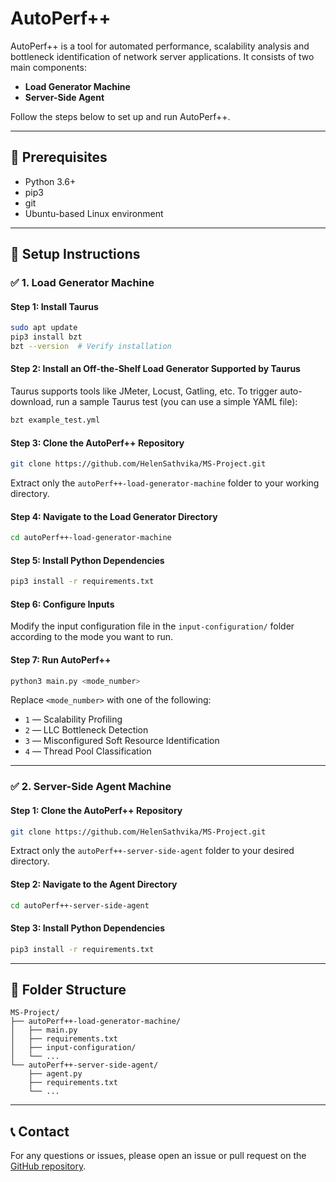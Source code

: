 # AutoPerf++

AutoPerf++ is a tool for automated performance, scalability analysis and bottleneck identification of network server applications. It consists of two main components:

- **Load Generator Machine**
- **Server-Side Agent**

Follow the steps below to set up and run AutoPerf++.

---

## 🔧 Prerequisites

- Python 3.6+
- pip3
- git
- Ubuntu-based Linux environment

---

## 🚀 Setup Instructions

### ✅ 1. Load Generator Machine

#### Step 1: Install Taurus

```bash
sudo apt update
pip3 install bzt
bzt --version  # Verify installation
```

#### Step 2: Install an Off-the-Shelf Load Generator Supported by Taurus

Taurus supports tools like JMeter, Locust, Gatling, etc. To trigger auto-download, run a sample Taurus test (you can use a simple YAML file):

```bash
bzt example_test.yml
```

#### Step 3: Clone the AutoPerf++ Repository

```bash
git clone https://github.com/HelenSathvika/MS-Project.git
```

Extract only the `autoPerf++-load-generator-machine` folder to your working directory.

#### Step 4: Navigate to the Load Generator Directory

```bash
cd autoPerf++-load-generator-machine
```

#### Step 5: Install Python Dependencies

```bash
pip3 install -r requirements.txt
```

#### Step 6: Configure Inputs

Modify the input configuration file in the `input-configuration/` folder according to the mode you want to run.

#### Step 7: Run AutoPerf++

```bash
python3 main.py <mode_number>
```

Replace `<mode_number>` with one of the following:
- `1` — Scalability Profiling
- `2` — LLC Bottleneck Detection
- `3` — Misconfigured Soft Resource Identification
- `4` — Thread Pool Classification

---

### ✅ 2. Server-Side Agent Machine

#### Step 1: Clone the AutoPerf++ Repository

```bash
git clone https://github.com/HelenSathvika/MS-Project.git
```

Extract only the `autoPerf++-server-side-agent` folder to your desired directory.

#### Step 2: Navigate to the Agent Directory

```bash
cd autoPerf++-server-side-agent
```

#### Step 3: Install Python Dependencies

```bash
pip3 install -r requirements.txt
```

---

## 📁 Folder Structure

```
MS-Project/
├── autoPerf++-load-generator-machine/
│   ├── main.py
│   ├── requirements.txt
│   ├── input-configuration/
│   └── ...
└── autoPerf++-server-side-agent/
    ├── agent.py
    ├── requirements.txt
    └── ...
```

---


## 📞 Contact

For any questions or issues, please open an issue or pull request on the [GitHub repository](https://github.com/HelenSathvika/MS-Project).
